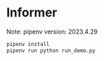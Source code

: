 # Informer

Note: pipenv version: 2023.4.29

```sh
pipenv install
pipenv run python run_demo.py
```
